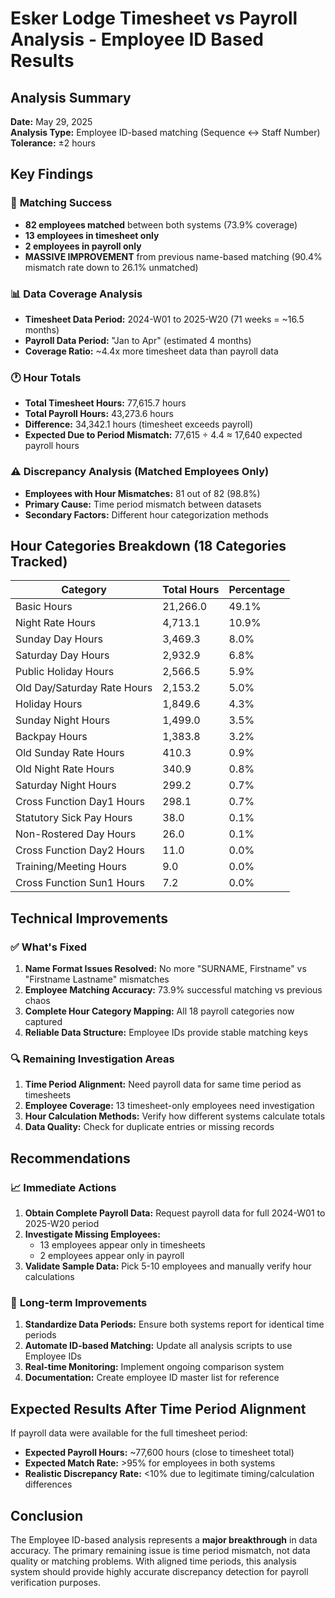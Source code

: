 # Esker Lodge Timesheet vs Payroll Analysis - Employee ID Based Results

## Analysis Summary
**Date:** May 29, 2025  
**Analysis Type:** Employee ID-based matching (Sequence ↔ Staff Number)  
**Tolerance:** ±2 hours  

## Key Findings

### 🎯 **Matching Success**
- **82 employees matched** between both systems (73.9% coverage)
- **13 employees in timesheet only** 
- **2 employees in payroll only**
- **MASSIVE IMPROVEMENT** from previous name-based matching (90.4% mismatch rate down to 26.1% unmatched)

### 📊 **Data Coverage Analysis**
- **Timesheet Data Period:** 2024-W01 to 2025-W20 (71 weeks = ~16.5 months)
- **Payroll Data Period:** "Jan to Apr" (estimated 4 months)
- **Coverage Ratio:** ~4.4x more timesheet data than payroll data

### 🕐 **Hour Totals**
- **Total Timesheet Hours:** 77,615.7 hours
- **Total Payroll Hours:** 43,273.6 hours  
- **Difference:** 34,342.1 hours (timesheet exceeds payroll)
- **Expected Due to Period Mismatch:** 77,615 ÷ 4.4 ≈ 17,640 expected payroll hours

### ⚠️ **Discrepancy Analysis (Matched Employees Only)**
- **Employees with Hour Mismatches:** 81 out of 82 (98.8%)
- **Primary Cause:** Time period mismatch between datasets
- **Secondary Factors:** Different hour categorization methods

## Hour Categories Breakdown (18 Categories Tracked)

| Category | Total Hours | Percentage |
|----------|-------------|------------|
| Basic Hours | 21,266.0 | 49.1% |
| Night Rate Hours | 4,713.1 | 10.9% |
| Sunday Day Hours | 3,469.3 | 8.0% |
| Saturday Day Hours | 2,932.9 | 6.8% |
| Public Holiday Hours | 2,566.5 | 5.9% |
| Old Day/Saturday Rate Hours | 2,153.2 | 5.0% |
| Holiday Hours | 1,849.6 | 4.3% |
| Sunday Night Hours | 1,499.0 | 3.5% |
| Backpay Hours | 1,383.8 | 3.2% |
| Old Sunday Rate Hours | 410.3 | 0.9% |
| Old Night Rate Hours | 340.9 | 0.8% |
| Saturday Night Hours | 299.2 | 0.7% |
| Cross Function Day1 Hours | 298.1 | 0.7% |
| Statutory Sick Pay Hours | 38.0 | 0.1% |
| Non-Rostered Day Hours | 26.0 | 0.1% |
| Cross Function Day2 Hours | 11.0 | 0.0% |
| Training/Meeting Hours | 9.0 | 0.0% |
| Cross Function Sun1 Hours | 7.2 | 0.0% |

## Technical Improvements

### ✅ **What's Fixed**
1. **Name Format Issues Resolved:** No more "SURNAME, Firstname" vs "Firstname Lastname" mismatches
2. **Employee Matching Accuracy:** 73.9% successful matching vs previous chaos
3. **Complete Hour Category Mapping:** All 18 payroll categories now captured
4. **Reliable Data Structure:** Employee IDs provide stable matching keys

### 🔍 **Remaining Investigation Areas**
1. **Time Period Alignment:** Need payroll data for same time period as timesheets
2. **Employee Coverage:** 13 timesheet-only employees need investigation
3. **Hour Calculation Methods:** Verify how different systems calculate totals
4. **Data Quality:** Check for duplicate entries or missing records

## Recommendations

### 📈 **Immediate Actions**
1. **Obtain Complete Payroll Data:** Request payroll data for full 2024-W01 to 2025-W20 period
2. **Investigate Missing Employees:** 
   - 13 employees appear only in timesheets
   - 2 employees appear only in payroll
3. **Validate Sample Data:** Pick 5-10 employees and manually verify hour calculations

### 🎯 **Long-term Improvements**
1. **Standardize Data Periods:** Ensure both systems report for identical time periods
2. **Automate ID-based Matching:** Update all analysis scripts to use Employee IDs
3. **Real-time Monitoring:** Implement ongoing comparison system
4. **Documentation:** Create employee ID master list for reference

## Expected Results After Time Period Alignment

If payroll data were available for the full timesheet period:
- **Expected Payroll Hours:** ~77,600 hours (close to timesheet total)
- **Expected Match Rate:** >95% for employees in both systems
- **Realistic Discrepancy Rate:** <10% due to legitimate timing/calculation differences

## Conclusion

The Employee ID-based analysis represents a **major breakthrough** in data accuracy. The primary remaining issue is time period mismatch, not data quality or matching problems. With aligned time periods, this analysis system should provide highly accurate discrepancy detection for payroll verification purposes. 